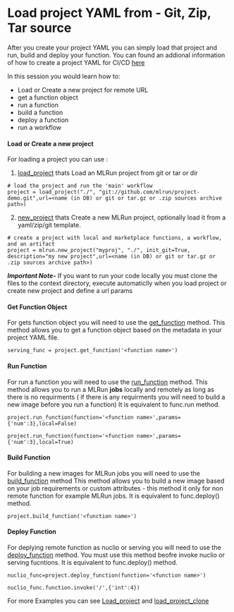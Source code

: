 # Load project YAML from - Git, Zip, Tar source

After you create your project YAML you can simply load that project and run, build and deploy your function.
You can found an addional information of how to create a project YAML for CI/CD [here](https://github.com/GiladShapira94/load-project-example/blob/master/CI-CD%20automation%20creation.md)

In this session you would learn how to:
* Load or Create a new project for remote URL
* get a function object 
* run a function
* build a function
* deploy a function
* run a workflow

#### Load or Create a new project
For loading a project you can use :
1. [load_project](https://docs.mlrun.org/en/latest/api/mlrun.projects.html?highlight=load_project#mlrun.projects.load_project) thats Load an MLRun project from git or tar or dir 
````
# load the project and run the 'main' workflow
project = load_project("./", "git://github.com/mlrun/project-demo.git",url=<name (in DB) or git or tar.gz or .zip sources archive path>)
````
2. [new_project](https://docs.mlrun.org/en/latest/api/mlrun.projects.html?highlight=new_project#mlrun.projects.new_project) thats Create a new MLRun project, optionally load it from a yaml/zip/git template.
````
# create a project with local and marketplace functions, a workflow, and an artifact
project = mlrun.new_project("myproj", "./", init_git=True, description="my new project",url=<name (in DB) or git or tar.gz or .zip sources archive path>)
````
***Important Note-*** If you want to run your code locally you must clone the files to the context directory, execute automaticlly when you load project or create new project and define a url params

#### Get Function Object 
For gets function object you will need to use the [get_function](https://docs.mlrun.org/en/latest/api/mlrun.projects.html?highlight=get_function#mlrun.projects.MlrunProject.get_function) method.
This method allows you to get a function object based on the metadata in your project YAML file.
````
serving_func = project.get_function('<function name>')
````
#### Run Function 
For run a function you will need to use the [run_function](https://docs.mlrun.org/en/latest/api/mlrun.projects.html?highlight=run_function#mlrun.projects.MlrunProject.run_function) method.
This method allows you to run a MLRun **jobs** locally and remotely as long as there is no requirments ( if there is any requirments you will need to build a new image before you run a function)
It is equivalent to func.run method.
````
project.run_function(function='<function name>',params={'num':3},local=False)
````
````
project.run_function(function='<function name>',params={'num':3},local=True)
````
#### Build Function
For building a new images for MLRun jobs you will need to use the [build_function](https://docs.mlrun.org/en/latest/api/mlrun.projects.html?highlight=build_function#mlrun.projects.MlrunProject.build_function) method
This method allows you to build a new image based on your job requirements or custom attributes - this method it only for non remote function for example MLRun jobs.
It is equivalent to func.deploy() method.
````
project.build_function('<function name>')
````

#### Deploy Function
For deplying remote function as nuclio or serving you will need to use the [deploy_function](https://docs.mlrun.org/en/latest/api/mlrun.projects.html?highlight=deploy_function#mlrun.projects.MlrunProject.deploy_function) method.
You must use this method beofre invoke nuclio or serving fucntions.
It is equivalent to func.deploy() method.
````
nuclio_func=project.deploy_function(function='<function name>')

nuclio_func.function.invoke('/',{'int':4})
````

For more Examples you can see [Load_project](https://github.com/GiladShapira94/load-project-example/blob/master/load_project.ipynb) and [load_project_clone](https://github.com/GiladShapira94/load-project-example/blob/master/load_project_clone.ipynb)
